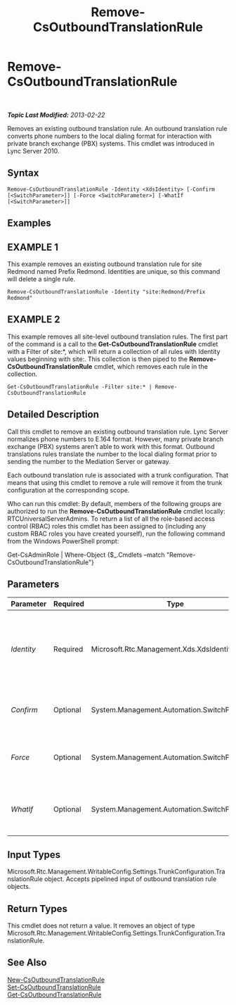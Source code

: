 ﻿---
title: Remove-CsOutboundTranslationRule
TOCTitle: Remove-CsOutboundTranslationRule
ms:assetid: 73e0bd0d-2458-464a-9e6e-1868143aadc8
ms:mtpsurl: https://technet.microsoft.com/en-us/library/Gg398556(v=OCS.15)
ms:contentKeyID: 48184513
ms.date: 07/23/2014
mtps_version: v=OCS.15
---

<div data-xmlns="http://www.w3.org/1999/xhtml">

<div class="topic" data-xmlns="http://www.w3.org/1999/xhtml" data-msxsl="urn:schemas-microsoft-com:xslt" data-cs="http://msdn.microsoft.com/en-us/">

<div data-asp="http://msdn2.microsoft.com/asp">

# Remove-CsOutboundTranslationRule

</div>

<div id="mainSection">

<div id="mainBody">

<span> </span>

_**Topic Last Modified:** 2013-02-22_

Removes an existing outbound translation rule. An outbound translation rule converts phone numbers to the local dialing format for interaction with private branch exchange (PBX) systems. This cmdlet was introduced in Lync Server 2010.

<div>

## Syntax

    Remove-CsOutboundTranslationRule -Identity <XdsIdentity> [-Confirm [<SwitchParameter>]] [-Force <SwitchParameter>] [-WhatIf [<SwitchParameter>]]

</div>

<div>

## Examples

<div>

## EXAMPLE 1

This example removes an existing outbound translation rule for site Redmond named Prefix Redmond. Identities are unique, so this command will delete a single rule.

    Remove-CsOutboundTranslationRule -Identity "site:Redmond/Prefix Redmond"

</div>

<div>

## EXAMPLE 2

This example removes all site-level outbound translation rules. The first part of the command is a call to the **Get-CsOutboundTranslationRule** cmdlet with a Filter of site:\*, which will return a collection of all rules with Identity values beginning with site:. This collection is then piped to the **Remove-CsOutboundTranslationRule** cmdlet, which removes each rule in the collection.

    Get-CsOutboundTranslationRule -Filter site:* | Remove-CsOutboundTranslationRule

</div>

</div>

<div>

## Detailed Description

Call this cmdlet to remove an existing outbound translation rule. Lync Server normalizes phone numbers to E.164 format. However, many private branch exchange (PBX) systems aren’t able to work with this format. Outbound translations rules translate the number to the local dialing format prior to sending the number to the Mediation Server or gateway.

Each outbound translation rule is associated with a trunk configuration. That means that using this cmdlet to remove a rule will remove it from the trunk configuration at the corresponding scope.

Who can run this cmdlet: By default, members of the following groups are authorized to run the **Remove-CsOutboundTranslationRule** cmdlet locally: RTCUniversalServerAdmins. To return a list of all the role-based access control (RBAC) roles this cmdlet has been assigned to (including any custom RBAC roles you have created yourself), run the following command from the Windows PowerShell prompt:

Get-CsAdminRole | Where-Object {$\_.Cmdlets –match "Remove-CsOutboundTranslationRule"}

</div>

<div>

## Parameters


<table>
<colgroup>
<col style="width: 25%" />
<col style="width: 25%" />
<col style="width: 25%" />
<col style="width: 25%" />
</colgroup>
<thead>
<tr class="header">
<th>Parameter</th>
<th>Required</th>
<th>Type</th>
<th>Description</th>
</tr>
</thead>
<tbody>
<tr class="odd">
<td><p><em>Identity</em></p></td>
<td><p>Required</p></td>
<td><p>Microsoft.Rtc.Management.Xds.XdsIdentity</p></td>
<td><p>The unique identifier of the outbound translation rule you want to remove. The Identity consists of the scope followed by a unique name within each scope. For example, site:Redmond/OutboundRule1.</p></td>
</tr>
<tr class="even">
<td><p><em>Confirm</em></p></td>
<td><p>Optional</p></td>
<td><p>System.Management.Automation.SwitchParameter</p></td>
<td><p>Prompts you for confirmation before executing the command.</p></td>
</tr>
<tr class="odd">
<td><p><em>Force</em></p></td>
<td><p>Optional</p></td>
<td><p>System.Management.Automation.SwitchParameter</p></td>
<td><p>Suppresses any confirmation prompts that would otherwise be displayed before making changes.</p></td>
</tr>
<tr class="even">
<td><p><em>WhatIf</em></p></td>
<td><p>Optional</p></td>
<td><p>System.Management.Automation.SwitchParameter</p></td>
<td><p>Describes what would happen if you executed the command without actually executing the command.</p></td>
</tr>
</tbody>
</table>


</div>

<div>

## Input Types

Microsoft.Rtc.Management.WritableConfig.Settings.TrunkConfiguration.TranslationRule object. Accepts pipelined input of outbound translation rule objects.

</div>

<div>

## Return Types

This cmdlet does not return a value. It removes an object of type Microsoft.Rtc.Management.WritableConfig.Settings.TrunkConfiguration.TranslationRule.

</div>

<div>

## See Also


[New-CsOutboundTranslationRule](new-csoutboundtranslationrule.md)  
[Set-CsOutboundTranslationRule](set-csoutboundtranslationrule.md)  
[Get-CsOutboundTranslationRule](get-csoutboundtranslationrule.md)  
  

</div>

</div>

<span> </span>

</div>

</div>

</div>

